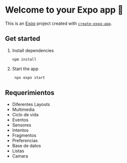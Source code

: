 # Welcome to your Expo app 👋

This is an [Expo](https://expo.dev) project created with [`create-expo-app`](https://www.npmjs.com/package/create-expo-app).

## Get started

1. Install dependencies

   ```bash
   npm install
   ```

2. Start the app

   ```bash
    npx expo start
   ```

## Requerimientos

- Diferentes Layouts
- Multimedia
- Ciclo de vida
- Eventos
- Sensores
- Intentos
- Fragmentos
- Preferencias
- Base de datos
- Listas
- Camara

